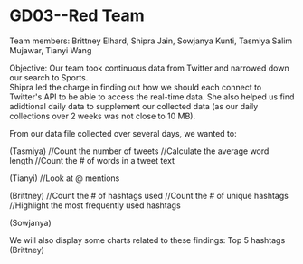 # GD03--Red Team
Team members:  Brittney Elhard, Shipra Jain, Sowjanya Kunti, Tasmiya Salim Mujawar, Tianyi Wang

Objective:  Our team took continuous data from Twitter and narrowed down our search to Sports.  
Shipra led the charge in finding out how we should each connect to Twitter's API to be able to access the real-time data.  She also helped us find adidtional daily data to supplement our collected data (as our daily collections over 2 weeks was not close to 10 MB). 

From our data file collected over several days, we wanted to:

(Tasmiya)
//Count the number of tweets
//Calculate the average word length
//Count the # of words in a tweet text

(Tianyi)
//Look at @ mentions

(Brittney)
//Count the # of hashtags used
//Count the # of unique hashtags
//Highlight the most frequently used hashtags

(Sowjanya)


We will also display some charts related to these findings:
Top 5 hashtags (Brittney)


